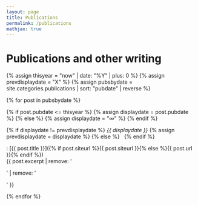 ```yaml
---
layout: page
title: Publications
permalink: /publications
mathjax: true
---
```


# Publications and other writing

{% assign thisyear = "now" | date: "%Y" | plus: 0 %}
{% assign prevdisplaydate = "X" %}
{% assign pubsbydate = site.categories.publications | sort: "pubdate" | reverse %}

{% for post in pubsbydate %}

{% if post.pubdate <= thisyear %}
  {% assign displaydate = post.pubdate %}
{% else %}
  {% assign displaydate = "∞" %}
{% endif %}

{% if displaydate != prevdisplaydate %} *{{ displaydate }}* {% assign prevdisplaydate = displaydate %} {% else %} &nbsp; {% endif %}

: [{{ post.title }}]({% if post.siteurl %}{{ post.siteurl }}{% else %}{{ post.url }}{% endif %})  
{{ post.excerpt | remove: '<p>' | remove: '</p>' }}

{% endfor %}

